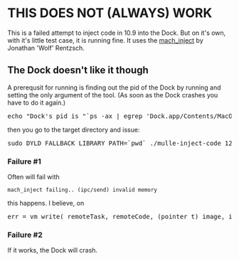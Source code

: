 # THIS DOES NOT (ALWAYS) WORK

This is a failed attempt to inject code in 10.9 into the Dock. But on it's own,
with it's little test case, it is running fine. It uses the [mach_inject](https://github.com/rentzsch/mach_inject) by Jonathan 'Wolf' Rentzsch. 

## The Dock doesn't like it though 

A prerequsit for running is finding out the pid of the Dock by running and
setting the only argument of the tool. (As soon as the Dock crashes you have to
do it again.)

<pre>echo "Dock's pid is "`ps -ax | egrep 'Dock.app/Contents/MacOS/Dock' | egrep -v 'egrep' | awk '{ print $1 }'`</pre>

then you go to the target directory and issue:

<pre>sudo DYLD_FALLBACK_LIBRARY_PATH=`pwd` ./mulle-inject-code 12345 # replace with actual pid</pre>

### Failure #1

Often will fail with

`mach_inject failing.. (ipc/send) invalid memory`

this happens. I believe, on 

<pre>err = vm_write( remoteTask, remoteCode, (pointer_t) image, imageSize );</pre>


### Failure #2

If it works, the Dock will crash.

